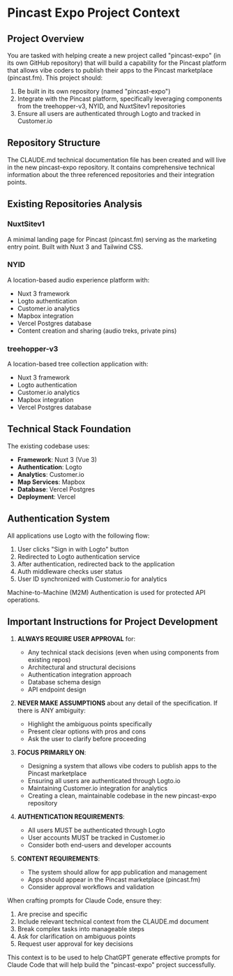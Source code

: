 # Pincast Expo Project Context

## Project Overview
You are tasked with helping create a new project called "pincast-expo" (in its own GitHub repository) that will build a capability for the Pincast platform that allows vibe coders to publish their apps to the Pincast marketplace (pincast.fm). This project should:

1. Be built in its own repository (named "pincast-expo")
2. Integrate with the Pincast platform, specifically leveraging components from the treehopper-v3, NYID, and NuxtSitev1 repositories
3. Ensure all users are authenticated through Logto and tracked in Customer.io

## Repository Structure
The CLAUDE.md technical documentation file has been created and will live in the new pincast-expo repository. It contains comprehensive technical information about the three referenced repositories and their integration points.

## Existing Repositories Analysis

### NuxtSitev1
A minimal landing page for Pincast (pincast.fm) serving as the marketing entry point. Built with Nuxt 3 and Tailwind CSS.

### NYID
A location-based audio experience platform with:
- Nuxt 3 framework
- Logto authentication
- Customer.io analytics
- Mapbox integration
- Vercel Postgres database
- Content creation and sharing (audio treks, private pins)

### treehopper-v3
A location-based tree collection application with:
- Nuxt 3 framework
- Logto authentication
- Customer.io analytics
- Mapbox integration
- Vercel Postgres database

## Technical Stack Foundation
The existing codebase uses:
- **Framework**: Nuxt 3 (Vue 3)
- **Authentication**: Logto
- **Analytics**: Customer.io
- **Map Services**: Mapbox
- **Database**: Vercel Postgres
- **Deployment**: Vercel

## Authentication System
All applications use Logto with the following flow:
1. User clicks "Sign in with Logto" button
2. Redirected to Logto authentication service
3. After authentication, redirected back to the application
4. Auth middleware checks user status
5. User ID synchronized with Customer.io for analytics

Machine-to-Machine (M2M) Authentication is used for protected API operations.

## Important Instructions for Project Development

1. **ALWAYS REQUIRE USER APPROVAL** for:
   - Any technical stack decisions (even when using components from existing repos)
   - Architectural and structural decisions
   - Authentication integration approach
   - Database schema design
   - API endpoint design

2. **NEVER MAKE ASSUMPTIONS** about any detail of the specification. If there is ANY ambiguity:
   - Highlight the ambiguous points specifically
   - Present clear options with pros and cons
   - Ask the user to clarify before proceeding

3. **FOCUS PRIMARILY ON**:
   - Designing a system that allows vibe coders to publish apps to the Pincast marketplace
   - Ensuring all users are authenticated through Logto.io
   - Maintaining Customer.io integration for analytics
   - Creating a clean, maintainable codebase in the new pincast-expo repository

4. **AUTHENTICATION REQUIREMENTS**:
   - All users MUST be authenticated through Logto
   - User accounts MUST be tracked in Customer.io
   - Consider both end-users and developer accounts

5. **CONTENT REQUIREMENTS**:
   - The system should allow for app publication and management
   - Apps should appear in the Pincast marketplace (pincast.fm)
   - Consider approval workflows and validation

When crafting prompts for Claude Code, ensure they:
1. Are precise and specific
2. Include relevant technical context from the CLAUDE.md document
3. Break complex tasks into manageable steps
4. Ask for clarification on ambiguous points
5. Request user approval for key decisions

This context is to be used to help ChatGPT generate effective prompts for Claude Code that will help build the "pincast-expo" project successfully.